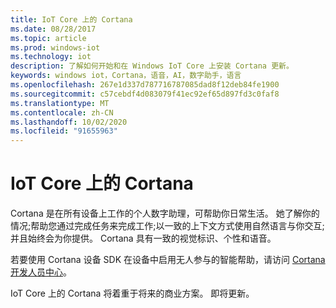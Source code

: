 ```yaml
---
title: IoT Core 上的 Cortana
ms.date: 08/28/2017
ms.topic: article
ms.prod: windows-iot
ms.technology: iot
description: 了解如何开始和在 Windows IoT Core 上安装 Cortana 更新。
keywords: windows iot，Cortana，语音，AI，数字助手，语言
ms.openlocfilehash: 267e1d337d787716787085dad8f12deb84fe1900
ms.sourcegitcommit: c57cebdf4d083079f41ec92ef65d897fd3c0faf8
ms.translationtype: MT
ms.contentlocale: zh-CN
ms.lasthandoff: 10/02/2020
ms.locfileid: "91655963"
---
```

# <a name="cortana-on-iot-core"></a>IoT Core 上的 Cortana

Cortana 是在所有设备上工作的个人数字助理，可帮助你日常生活。 她了解你的情况;帮助您通过完成任务来完成工作;以一致的上下文方式使用自然语言与你交互;并且始终会为你提供。 Cortana 具有一致的视觉标识、个性和语音。

若要使用 Cortana 设备 SDK 在设备中启用无人参与的智能帮助，请访问 [Cortana 开发人员中心](https://aka.ms/cortanadevices)。

IoT Core 上的 Cortana 将着重于将来的商业方案。 即将更新。 

<!--
> [!VIDEO https://channel9.msdn.com/Blogs/One-Dev-Minute/Cortana-on-Windows-10-IoT-Core/player]

To use Cortana:

-   The device must have internet connection.

-   The user must have a Microsoft account (MSA) which is in the form of
    [alias@outlook.com, alias@hotmail.com](mailto:alias@outlook.com,%20alias@hotmail.com) or <alias@live.com>.

-   The user is required to sign in using their MSA on the device to utilize Cortana.

-   The device must have a display.

-   A microphone and speaker are required for speech interaction with Cortana.

-   An OEM must follow the guidance provided for the design and development of audio input devices outlined in the [Microsoft Speech Platform](https://msdn.microsoft.com/library/windows/hardware/dn915051(v=vs.85).aspx) Specification.

## Use the Cortana Function on IoT Core

This document describes how to enable and utilize Cortana on IoT Core. Makers and OEMs can now leverage the capabilities of Cortana to build even smarter, connected IoT devices.

### Hardware List

Windows 10 IoT Core can be run on a [list of IoT devices](../learn-about-hardware/SoCsAndCustomBoards.md).

Any microphone and speaker you select to use with the your IoT devices should work with Cortana. For better speech recognition
quality, here is a recommended list of hardware that has been tested.

**Microphone**

* Blue Snowball iCE Condensier Microphone, Carioid 
* Sound Tech CM-1000USB Table Top Conference Meeting Microphone with omni-directional stereo
* Microsoft LifeCam HD 3000

**Speaker**
* Logitech S150 USB Speakers

**USB Hub**
* Depending on your IoT device, you may need a USB hub to connect the
    peripherals (including a mouse and a keyboard)

## Getting Started

To get started with Cortana on Windows 10 IoT Core, a few additional set up steps are necessary.

### Install [Windows 10 IoT Core Dashboard](https://developer.microsoft.com/en-us/windows/iot/Downloads).

### Flash the IoT Device

[Flash your IoT Core device](https://developer.microsoft.com/en-us/windows/iot/getstarted) with the correct image. If you have trouble finding the image for
your IoT device, please go to [Windows Insider Preview Downloads](https://www.microsoft.com/en-us/software-download/windowsiot) page.

### Install Update

Once the image boots up, please open Device Portal for your device and install updates. To do this, enter `http://[device
IP]:8080/#Windows%20Update` in a browser and click on **Check for
Updates**. Apply any updates if they are available. The update process will take approximately 30-40 minutes. 
Once the updates have been downloaded and installed, click on **Restart Now**.

![Install update](../media/CortanaOnIoTCore/InstallUpdate1.png)

![Install update](../media/CortanaOnIoTCore/InstallUpdate2.png)

![Install update](../media/CortanaOnIoTCore/InstallUpdate3.png)

### Set Up the Peripherals

Connect the microphone and speakers into the USB port on your device. If
necessary, use a USB hub.

Once connected, adjust the microphone and speaker settings in Device Portal. To do this, enter `http://[device
IP]:8080/#Device%20Settings` in a browser. Under **Audio Control**, check that the microphone and speakers displayed are the ones
that are physically connected. In the image below, the speakers show **Speakers (2- USB AUDIO)** which is the **Logitech USB Speakers** and the microphone shows **Desktop Microphone (Microsoft LifeCam HD-3000)** which is the **Microsoft LifeCam HD 3000**.

Adjust the volume settings for both to be within the range of 40-70%
(Double-check that the Microphone setting is not 0.0)

![Audio setup](../media/CortanaOnIoTCore/AudioSetup.png)

> [!NOTE]
> This next step is only for Dragonboard 410c.

###  Dragonboard Only : Disable Audio Driver

To enable USB audio, you will need to disable the Qualcomm audio driver.
To do this, simply run this command in a PowerShell window under the IoT
Device administrator account:

`devcon disable "AUDD\\QCOM2468"`

### Launch Cortana

Now it’s time to launch Cortana!

During the first boot, right after Wi-Fi setting, Cortana consent will
pop up to ask for permission. To accept, click **Sure**, Cortana will be launched when you say
“Hey Cortana”. 

> [!IMPORTANT]
> If you deny consent, Cortana will not work. If you skip the acceptance, you need to go to Device Portal to enable Cortana later.

![Constent from Cortana](../media/CortanaOnIoTCore/Consent.png)

MSA sign in will pop up after consent. If you'd like to sign in, follow
her instructions on the sign in page.

Cortana should work now if you accept the Consent.

If Cortana still doesn’t work, please do the following instructions to
turn on Cortana manually.

### Start Cortana on Boot

Enter Device Portal again - to do this, enter: 
`http://<deviceIP>:8080/\#Device%20Settings` into a browser. Under Device
Settings, scroll to the bottom and check **"Start Cortana on Boot"** if it is not checked. Restart the device (top right corner of the browser
has a Power button with Restart option)


![Start Cortana](../media/CortanaOnIoTCore/StartCortana.png)

### Grant Consent

Go to Apps Manager under Device Portal - to do this, enter:
`http://<device IP>:8080/\#Apps%20manager` into a browser.
Under the list of App Names, you should see **Search** or **Cortana**.
If it's stopped, start the app (under the Actions drop down box, select
**Start**). Cortana will launch on your IoT Device

If it's your very first time launching Cortana, it will ask for consent.
To accept, click **Sure**:

> [!IMPORTANT]
> If you deny consent, Cortana will not work. 

![Consent from Cortana](../media/CortanaOnIoTCore/Consent2.png)

If you deny consent at first and want to use Cortana later, you could go
to Device Settings in the IoTCoreDefaultApp to turn on Cortana.

![Start Cortana](../media/CortanaOnIoTCore/EnableKws.png)

### Sign into MSA

Signing in with your MSA will help Cortana provide more personalized
context in her responses to you. If you deny log in, Cortana will still
work but her responses will just be more generalized.

If you'd like to sign in, follow her instructions on the sign in page.

Sign in page will only be launched at the first time you ask Cortana to
do any personal information related action. If you click ‘Maybe later’,
it will be popped up next time when you ask personal information related
question.

![Signing into MSA](../media/CortanaOnIoTCore/MSASignIn.png)

###  Sign out of MSA

If you want to sign out your MSA, please go to Device Settings in the IoTCoreDefaultApp, click ‘About Me’, then the account icon at the bottom to
sign out.

![Signing out of MSA](../media/CortanaOnIoTCore/MSASignOut.png)

### Invoking and Stopping Cortana

You can now try Cortana.

To start Cortana, say "Hey Cortana" to your microphone. Cortana on IoT
Core will now launch and you can start to talk to her. Here are some
sample queries:

Hey Cortana, What's the weather today?

Hey Cortana, what is the traffic in Seattle?

Hey Cortana, what is the stock price for Microsoft?

If you stop talking to Cortana, she will be dismissed. To start her up
again, say "Hey Cortana" followed by your query. To stop Cortana, say
"Hey Cortana, stop" to your microphone.

## Integrate Cortana in your IoT Core image
> [!NOTE]
> Cortana is only licensed for developer use and cannot be used in any commercial products.

To learn more about changing settings for region and user or speech language to build Cortana enabled images, please read our [Command Line Utils](../manage-your-device/CommandLineUtils.md) documentation.

> [!NOTE]
> Cortana will only work when region, UI language and speech
language are coherent, e.g.: `region = CA`, `UI language = en-CA` and `speech
language = en-CA`.

### Cortana Feature ID

There is one [feature ID](<https://msdn.microsoft.com/windows/hardware/commercialize/manufacture/iot/iot-core-feature-list>) for Cortana, `<Feature>IOT_CORTANA</Feature>` that an OEM needs to add this feature ID in their OEMInput XML. To enable ‘Start Cortana on Boot’ in an image, just add `<Feature>IOT_CORTANA_OBSCURELAUNCH></Feature>`; in OEMInput XML.

### Cortana Consent

OEM should add the following snippet into their own code to make sure
that consent will be launched before the user uses Cortana.

```
// Microsoft recommends replacing **QuerySourceSecondaryId=IoT** with
**QuerySourceSecondaryId=IoT\_MANUFACTURER\_DEVICE**.

// For example **QuerySourceSecondaryId=IoT\_YourCompanyName\_Toaster**

 var uri = new
 Uri(@"ms-cortana://CapabilitiesPrompt/?RequestedCapabilities=InputPersonalization,Microphone,Personalization&QuerySourceSecondaryId=IoT&QuerySource=Microphone&DismissAfterConsent=True");
 var success = await Windows.System.Launcher.LaunchUriAsync(uri);
```

### Enable Voice Activation (Keyword Spotting)

Keyword spotting, it is software keyword spotter which detects when the
user says “Hey, Cortana” .

OEM has the flexibility to decide when to enable KWS. For example, OEM
wants to enable KWS only when proximity sensor detects someone is
nearby. 

OEM will be able to set whether Cortana can be
activated by voice (listen to “Hey Cortana”). These API will only be
available in Embedded Mode to UWP applications.

Embedded mode is a restricted device mode that enables a device to gain
access to features and APIs that are otherwise restricted in UWP,
including: 

-   Background applications (aka CBT or headless apps)

-   Use of the lowLevelDevice capability APIs

-   Use of systemManagement capability APIs

The Windows.Services.Cortana.CortanaSettings will provide the following

-   An API to check if Cortana is available

-   An API to check if user has consent to voice activation for Cortana

-   an API to control Cortana voice activation (listening to “Hey
    Cortana”). 

IoT OEM has a UWP app that enables voice activation (Cortana can listen
to “Hey Cortana”) when user is close to a device. The sample below shows
how to do that.

```
private void OnUserProximitySensorApproach()

{ // leave if Cortana isn't available

  if (!Windows.Services.Cortana.CortanaSettings.IsCortanaAvailable)
 
  {
 
  return;
 
  }
 
  // enable voice activation if allowed and not already done
 
  if
  (!Windows.Services.Cortana.CortanaSettings.HasUserConsentToVoiceActivation)
 
  {
 
  // voice activation isn’t allowed by user
 
  //
 
  // Note that, user consent can be obtained by launching
 
  // ms-cortana://CapabilitiesPrompt/?RequestedCapabilities

  // =InputPersonalization,Microphone&QuerySource=

  // Microphone&QuerySourceSecondaryId=IoT
 
  return;

}

else if
(!Windows.Services.Cortana.CortanaSettings.IsVoiceActivationEnabled)

{

  Windows.Services.Cortana.CortanaSettings.IsVoiceActivationEnabled =
  true;

}

}
```

### Cortana on Windows 10 IoT Core Capabilities

Cortana on IoT Core offers reactive
experiences in the Windows 10 Creators Update. A reactive experience
occurs when the user initiates commands to cut through multiple steps to complete a task. Reactive information is provided in response to a
query.

Cortana is extensible. In addition to the native skills supported by the
Cortana application, developers can create their own skills to allow
Cortana to do more.

-   With the Windows 10 Creators Update, the following capabilities of
    Cortana will be enabled on IoT Core.

    -   Cortana skills sample list     - Reminder, To-do list, Traffic/Restuarant, Chit Chat, Dictionary, Finance, Health,News, Reference, Show Times, Calculator, Weather, Entity look up, Events, Sports,Time zone, etc.


-   Catered to devices with small- or medium-sized screens (e.g. thermostat or refrigerator), provide a voice response with optimized visual content.

-   Leverages the audio pipeline provided in the Windows 10 operating system which supports linear microphone arrays. Audio input devices should conform to the guidance outlined in the [Microsoft Speech Platform](https://msdn.microsoft.com/library/windows/hardware/dn915051(v=vs.85).aspx).

-   To wake-up Cortana the user says “Hey, Cortana.” Keyword Spotting (KWS) runs locally to receive the voice input and complete the analysis. The audio is only sent to the cloud once the keyword is spotted. User consent is needed before enabling KWS. The KWS is optimized by the Windows Speech Platform and supports multiple
    languages and regions.

-   Will support en-US only.

### Cortana Extensibility

Cortana custom skill provides the extensible capability for Cortana. The experts control the end-to-end experience, while Cortana brokers to relevant applications, websites, services and bots. Custom skills are created by developers, for example, OEM partners or ISVs.

OEMs can write a [Voice Command Definition application](https://github.com/Microsoft/Windows-universal-samples/tree/master/Samples/CortanaVoiceCommand) that allows to add local commands to Cortana.
-->
